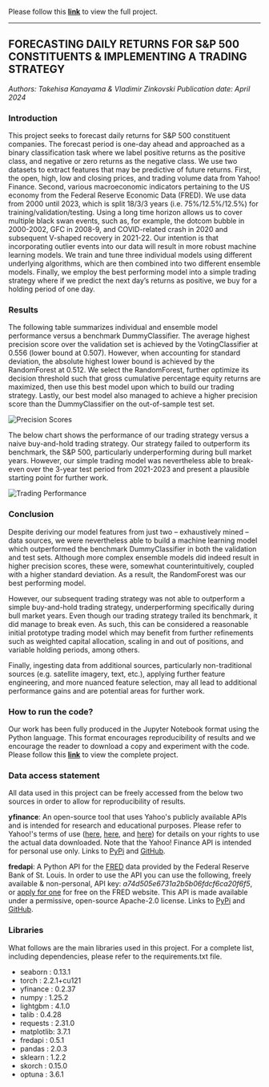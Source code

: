 Please follow this **[link]([https://nbviewer.org/github/vzinkovski/commodities_mean_reversion_pairs_trading/blob/main/mean_reversion_pairs_trading.ipynb](https://github.com/vzinkovski/umich_siads_capstone/blob/main/FORECASTING%20DAILY%20RETURNS%20FOR%20S%26P%20500%20CONSTITUENTS%20%26%20IMPLEMENTING%20A%20TRADING%20STRATEGY.pdf))** to view the full project.

---

## FORECASTING DAILY RETURNS FOR S&P 500 CONSTITUENTS & IMPLEMENTING A TRADING STRATEGY
*Authors: Takehisa Kanayama & Vladimir Zinkovski*
*Publication date: April 2024*

### Introduction

This project seeks to forecast daily returns for S&P 500 constituent companies. The forecast period is one-day ahead and approached as a binary classification task where we label positive returns as the positive class, and negative or zero returns as the negative class. We use two datasets to extract features that may be predictive of future returns. First, the open, high, low and closing prices, and trading volume data from Yahoo! Finance. Second, various macroeconomic indicators pertaining to the US economy from the Federal Reserve Economic Data (FRED). We use data from 2000 until 2023, which is split 18/3/3 years (i.e. 75%/12.5%/12.5%) for training/validation/testing. Using a long time horizon allows us to cover multiple black swan events, such as, for example, the dotcom bubble in 2000-2002, GFC in 2008-9, and COVID-related crash in 2020 and subsequent V-shaped recovery in 2021-22. Our intention is that incorporating outlier events into our data will result in more robust machine learning models. We train and tune three individual models using different underlying algorithms, which are then combined into two different ensemble models. Finally, we employ the best performing model into a simple trading strategy where if we predict the next day’s returns as positive, we buy for a holding period of one day.

### Results

The following table summarizes individual and ensemble model performance versus a benchmark DummyClassifier. The average highest precision score over the validation set is achieved by the VotingClassifier at 0.556 (lower bound at 0.507). However, when accounting for standard deviation, the absolute highest lower bound is achieved by the RandomForest at 0.512. We select the RandomForest, further optimize its decision threshold such that gross cumulative percentage equity returns are maximized, then use this best model upon which to build our trading strategy. Lastly, our best model also managed to achieve a higher precision score than the DummyClassifier on the out-of-sample test set.


![Precision Scores](https://raw.githubusercontent.com/vzinkovski/umich_siads_capstone/main/precision_scores.png)


The below chart shows the performance of our trading strategy versus a naive buy-and-hold trading strategy. Our strategy failed to outperform its benchmark, the S&P 500, particularly underperforming during bull market years. However, our simple trading model was nevertheless able to break-even over the 3-year test period from 2021-2023 and present a plausible starting point for further work.


![Trading Performance](https://raw.githubusercontent.com/vzinkovski/umich_siads_capstone/main/trading_performance.png)


### Conclusion

Despite deriving our model features from just two – exhaustively mined – data sources, we were nevertheless able to build a machine learning model which outperformed the benchmark DummyClassifier in both the validation and test sets. Although more complex ensemble models did indeed result in higher precision scores, these were, somewhat counterintuitively, coupled with a higher standard deviation. As a result, the RandomForest was our best performing model.

However, our subsequent trading strategy was not able to outperform a simple buy-and-hold trading strategy, underperforming specifically during bull market years. Even though our trading strategy trailed its benchmark, it did manage to break even. As such, this can be considered a reasonable initial prototype trading model which may benefit from further refinements such as weighted capital allocation, scaling in and out of positions, and variable holding periods, among others.

Finally, ingesting data from additional sources, particularly non-traditional sources (e.g. satellite imagery, text, etc.), applying further feature engineering, and more nuanced feature selection, may all lead to additional performance gains and are potential areas for further work.

### How to run the code?

Our work has been fully produced in the Jupyter Notebook format using the Python language. This format encourages reproducibility of results and we encourage the reader to download a copy and experiment with the code. Please follow this **[link](https://nbviewer.org/github/vzinkovski/umich_siads_capstone/blob/main/forecast_sp500_returns.ipynb)** to view the complete project.

### Data access statement

All data used in this project can be freely accessed from the below two sources in order to allow for reproducibility of results.

**yfinance**: An open-source tool that uses Yahoo's publicly available APIs and is intended for research and educational purposes. Please refer to Yahoo!'s terms of use ([here](https://legal.yahoo.com/us/en/yahoo/terms/product-atos/apiforydn/index.html), [here](https://legal.yahoo.com/us/en/yahoo/terms/otos/index.html), and [here](https://policies.yahoo.com/us/en/yahoo/terms/index.htm)) for details on your rights to use the actual data downloaded. Note that the Yahoo! Finance API is intended for personal use only. Links to [PyPi](https://pypi.org/project/yfinance/) and [GitHub](https://github.com/ranaroussi/yfinance).

**fredapi**: A Python API for the [FRED](https://fred.stlouisfed.org/) data provided by the Federal Reserve Bank of St. Louis. In order to use the API you can use the following, freely available & non-personal, API key: *a74d505e6731a2b5b06fdcf6ca20f6f5*, or [apply for one](https://fred.stlouisfed.org/docs/api/api_key.html) for free on the FRED website. This API is made available under a permissive, open-source Apache-2.0 license. Links to [PyPi](https://pypi.org/project/fredapi/) and [GitHub](https://github.com/mortada/fredapi).

### Libraries

What follows are the main libraries used in this project. For a complete list, including dependencies, please refer to the requirements.txt file.

- seaborn   : 0.13.1
- torch     : 2.2.1+cu121
- yfinance  : 0.2.37
- numpy     : 1.25.2
- lightgbm  : 4.1.0
- talib     : 0.4.28
- requests  : 2.31.0
- matplotlib: 3.7.1
- fredapi   : 0.5.1
- pandas    : 2.0.3
- sklearn   : 1.2.2
- skorch    : 0.15.0
- optuna    : 3.6.1

